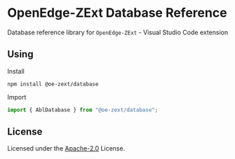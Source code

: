 # OpenEdge-ZExt Database Reference

Database reference library for `OpenEdge-ZExt` - Visual Studio Code extension

## Using
Install
```
npm install @oe-zext/database
```
Import
```typescript
import { AblDatabase } from "@oe-zext/database";
```

## License
Licensed under the [Apache-2.0](LICENSE) License.
